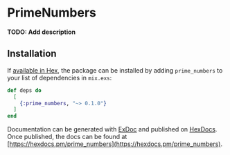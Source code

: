 # PrimeNumbers

**TODO: Add description**

## Installation

If [available in Hex](https://hex.pm/docs/publish), the package can be installed
by adding `prime_numbers` to your list of dependencies in `mix.exs`:

```elixir
def deps do
  [
    {:prime_numbers, "~> 0.1.0"}
  ]
end
```

Documentation can be generated with [ExDoc](https://github.com/elixir-lang/ex_doc)
and published on [HexDocs](https://hexdocs.pm). Once published, the docs can
be found at [https://hexdocs.pm/prime_numbers](https://hexdocs.pm/prime_numbers).

